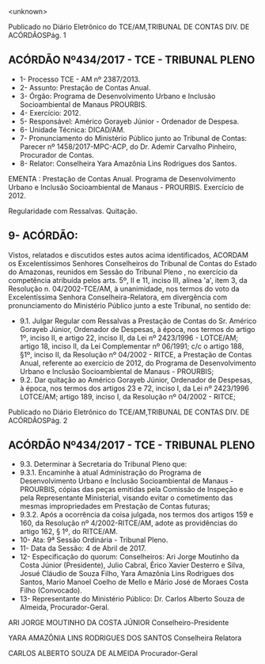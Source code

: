 &lt;unknown&gt;

Publicado  no  Diário Eletrônico do TCE/AM,TRIBUNAL DE CONTAS DIV. DE  ACÓRDÃOSPág. 1

## ACÓRDÃO Nº434/2017 - TCE - TRIBUNAL PLENO

- 1- Processo TCE - AM nº 2387/2013.
- 2- Assunto: Prestação de Contas Anual.
- 3- Órgão: Programa de Desenvolvimento Urbano e Inclusão Socioambiental de Manaus PROURBIS.
- 4- Exercício: 2012.
- 5- Responsável: Américo Gorayeb Júnior - Ordenador de Despesa.
- 6- Unidade Técnica: DICAD/AM.
- 7- Pronunciamento  do Ministério  Público  junto  ao Tribunal  de Contas: Parecer  nº 1458/2017-MPC-ACP, do Dr. Ademir Carvalho Pinheiro, Procurador de Contas.
- 8- Relator: Conselheira Yara Amazônia Lins Rodrigues dos Santos.

EMENTA : Prestação de Contas Anual. Programa de Desenvolvimento Urbano e Inclusão Socioambiental de Manaus - PROURBIS. Exercício de 2012.

Regularidade com Ressalvas. Quitação.

## 9- ACÓRDÃO:

Vistos, relatados e discutidos estes autos acima identificados, ACORDAM os Excelentíssimos Senhores Conselheiros do Tribunal de Contas do Estado do Amazonas, reunidos em Sessão do Tribunal Pleno , no exercício da competência atribuída pelos arts. 5º, II e 11, inciso III, alínea 'a', item 3, da Resolução n. 04/2002-TCE/AM, à unanimidade, nos  termos  do  voto  da  Excelentíssima  Senhora  Conselheira-Relatora, em  divergência com pronunciamento do Ministério Público junto a este Tribunal, no sentido de:

- 9.1. Julgar Regular com Ressalvas a Prestação de Contas do Sr. Américo Gorayeb Júnior, Ordenador de Despesas, à época, nos termos do artigo 1º,  inciso  II,  e  artigo  22,  inciso  II,  da  Lei  nº  2423/1996  -  LOTCE/AM; artigo 18,  inciso II, da Lei Complementar nº 06/1991; c/c  o artigo  188, §1º, inciso II, da Resolução nº 04/2002 - RITCE, a Prestação de Contas Anual, referente ao exercício de 2012, do Programa de Desenvolvimento Urbano e Inclusão Socioambiental de Manaus - PROURBIS;
- 9.2. Dar  quitação ao  Américo  Gorayeb  Júnior,  Ordenador  de  Despesas,  à época, nos termos dos artigos 23 e 72, inciso I, da Lei nº 2423/1996  LOTCE/AM; artigo 189, inciso I, da Resolução nº 04/2002 - RITCE;

Publicado  no  Diário Eletrônico do TCE/AM,TRIBUNAL DE CONTAS DIV. DE  ACÓRDÃOSPág. 2

## ACÓRDÃO Nº434/2017 - TCE - TRIBUNAL PLENO

- 9.3. Determinar à Secretaria do Tribunal Pleno que:
- 9.3.1. Encaminhe à atual Administração do Programa de Desenvolvimento  Urbano  e  Inclusão  Socioambiental  de Manaus  -  PROURBIS,  cópias  das  peças  emitidas  pela Comissão de Inspeção e pela Representante  Ministerial, visando evitar o cometimento das mesmas impropriedades em Prestação de Contas futuras;
- 9.3.2. Após  a  ocorrência  da  coisa  julgada,  nos  termos  dos artigos  159  e  160,  da  Resolução  nº  4/2002-RITCE/AM, adote as providências do artigo 162, § 1º, do RITCE/AM.
- 10-  Ata: 9ª Sessão Ordinária - Tribunal Pleno.
- 11-  Data da Sessão: 4 de Abril de 2017.
- 12-  Especificação  do  quorum: Conselheiros: Ari Jorge  Moutinho  da  Costa  Júnior (Presidente),  Julio  Cabral,  Érico  Xavier  Desterro  e  Silva,  Josué  Cláudio  de  Souza Filho,  Yara Amazônia Lins Rodrigues dos Santos, Mario  Manoel Coelho de  Mello e Mário José de Moraes Costa Filho (Convocado).
- 13-  Representante  do  Ministério  Público: Dr. Carlos  Alberto  Souza  de Almeida, Procurador-Geral.

ARI JORGE MOUTINHO DA COSTA JÚNIOR Conselheiro-Presidente

YARA AMAZÔNIA LINS RODRIGUES DOS SANTOS Conselheira Relatora

CARLOS ALBERTO SOUZA DE ALMEIDA Procurador-Geral